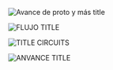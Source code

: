 ![Avance de proto y más title](https://github.com/Fx2048/Team_4_FdD/assets/131219987/10faba1a-e1fb-4b6e-8130-d5e7d896aa5d)


![FLUJO TITLE](https://github.com/Fx2048/Team_4_FdD/assets/131219987/28a1f97a-6aa1-4b39-88c2-abf4804b01e7)

![TITLE CIRCUITS](https://github.com/Fx2048/Team_4_FdD/assets/131219987/b0815814-42b3-4e48-bf3c-d2ed1ed3c570)

![ANVANCE TITLE](https://github.com/Fx2048/Team_4_FdD/assets/131219987/87203112-c49e-4021-8253-6edca07df542)

